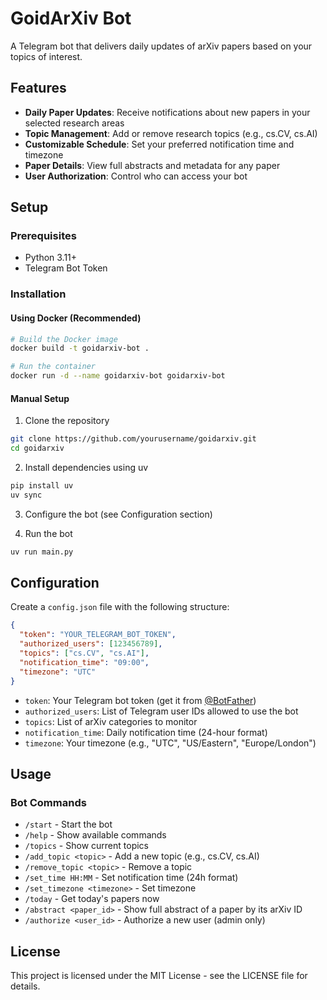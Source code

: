 # GoidArXiv Bot

A Telegram bot that delivers daily updates of arXiv papers based on your topics of interest.

## Features

- **Daily Paper Updates**: Receive notifications about new papers in your selected research areas
- **Topic Management**: Add or remove research topics (e.g., cs.CV, cs.AI)
- **Customizable Schedule**: Set your preferred notification time and timezone
- **Paper Details**: View full abstracts and metadata for any paper
- **User Authorization**: Control who can access your bot

## Setup

### Prerequisites

- Python 3.11+
- Telegram Bot Token

### Installation

#### Using Docker (Recommended)

```bash
# Build the Docker image
docker build -t goidarxiv-bot .

# Run the container
docker run -d --name goidarxiv-bot goidarxiv-bot
```

#### Manual Setup

1. Clone the repository
```bash
git clone https://github.com/yourusername/goidarxiv.git
cd goidarxiv
```

2. Install dependencies using uv
```bash
pip install uv
uv sync
```

3. Configure the bot (see Configuration section)

4. Run the bot
```bash
uv run main.py
```

## Configuration

Create a `config.json` file with the following structure:

```json
{
  "token": "YOUR_TELEGRAM_BOT_TOKEN",
  "authorized_users": [123456789],
  "topics": ["cs.CV", "cs.AI"],
  "notification_time": "09:00",
  "timezone": "UTC"
}
```

- `token`: Your Telegram bot token (get it from [@BotFather](https://t.me/botfather))
- `authorized_users`: List of Telegram user IDs allowed to use the bot
- `topics`: List of arXiv categories to monitor
- `notification_time`: Daily notification time (24-hour format)
- `timezone`: Your timezone (e.g., "UTC", "US/Eastern", "Europe/London")

## Usage

### Bot Commands

- `/start` - Start the bot
- `/help` - Show available commands
- `/topics` - Show current topics
- `/add_topic <topic>` - Add a new topic (e.g., cs.CV, cs.AI)
- `/remove_topic <topic>` - Remove a topic
- `/set_time HH:MM` - Set notification time (24h format)
- `/set_timezone <timezone>` - Set timezone
- `/today` - Get today's papers now
- `/abstract <paper_id>` - Show full abstract of a paper by its arXiv ID
- `/authorize <user_id>` - Authorize a new user (admin only)

## License

This project is licensed under the MIT License - see the LICENSE file for details.
